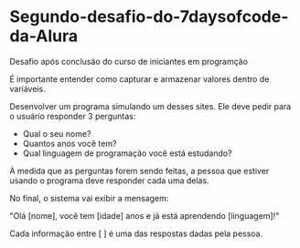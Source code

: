 # Segundo-desafio-do-7daysofcode-da-Alura
 Desafio após conclusão do curso de iniciantes em programção

 É importante entender como capturar e armazenar valores dentro de variáveis.

Desenvolver um programa simulando um desses sites. Ele deve pedir para o usuário responder 3 perguntas:

- Qual o seu nome?
- Quantos anos você tem?
- Qual linguagem de programação você está estudando?

À medida que as perguntas forem sendo feitas, a pessoa que estiver usando o programa deve responder cada uma delas.

No final, o sistema vai exibir a mensagem:

"Olá [nome], você tem [idade] anos e já está aprendendo [linguagem]!"

Cada informação entre [ ] é uma das respostas dadas pela pessoa.

